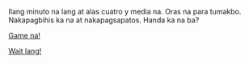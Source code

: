 Ilang minuto na lang at alas cuatro y media na. Oras na para tumakbo.
Nakapagbihis ka na at nakapagsapatos. Handa ka na ba?

[Game na!](game-na/game.md)

[Wait lang!](wait-lang/wait.md)